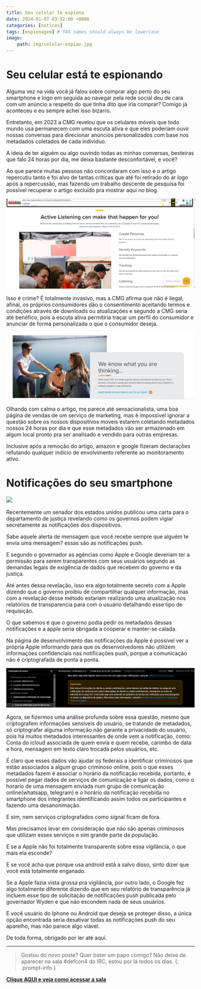 ```yaml
---
title: Seu celular te espiona
date: 2024-01-07 03:52:00 +0800
categories: [notices]
tags: [espionagem] # TAG names should always be lowercase
image:
    path: img/celular-espiao.jpg
---
```



# Seu celular está te espionando

Alguma vez na vida você já falou sobre comprar algo perto do seu smartphone e logo em seguida ao navegar pela rede social deu de cara com um anúncio a respeito do que tinha dito que iria comprar? Comigo já aconteceu e eu sempre achei isso bizarro.

Entretanto, em 2023 a CMG revelou que os celulares móveis que todo mundo usa permanecem com uma escuta ativa e que eles poderiam ouvir nossas conversas para direcionar anúncios personalizados com base nos metadados coletados de cada individuo.

A ideia de ter alguém ou algo ouvindo todas as minhas conversas,  besteiras que falo 24 horas por dia, me deixa bastante desconfortável, e você?

Ao que parece muitas pessoas não concordaram com isso e o artigo repercutiu tanto e foi alvo de tantas críticas que até foi retirado do ar logo após a repercussão, mas fazendo um trabalho descente de pesquisa foi possível recuperar o artigo excluído pra mostrar aqui no blog.

![Escuta ativa](img/active-listening.png)

Isso é crime? É totalmente invasivo, mas a CMG afirma que não é ilegal, afinal, os próprios consumidores dão o consentimento aceitando termos e condições através de downloads ou atualizações e segundo a CMG seria até benéfico, pois a escuta ativa permitiria traçar um perfil do consumidor e anunciar de forma personalizada o que o consumidor deseja.

![Totalmente Legal](img/totalmente-legal.png)

Olhando com calma o artigo, me parece até sensacionalista, uma boa página de vendas de um serviço de marketing, mas é impossível ignorar a questão sobre os nossos dispositivos moveis estarem coletando metadados nossos 24 horas por dia e que esse metadados vão ser armazenado em algum local pronto pra ser analisado e vendido para outras empresas.

Inclusive após a remoção do artigo, amazon e google fizeram declarações refutando qualquer indício de envolvimento referente ao monitoramento ativo.




# Notificações do seu smartphone


![](https://www.avanderlee.com/wp-content/uploads/2020/02/ios_simulator_push_notification_example-1024x637.jpg)


Recentemente um senador dos estados unidos publicou uma carta para o departamento de justiça revelando como os governos podem vigiar secretamente as notificações dos dispositivos.

Sabe aquele alerta de mensagem que você recebe sempre que alguém te envia uma mensagem? essas são as notificações push.

E segundo o governador as agências como Apple e Google deveriam ter a permissão para serem transparentes com seus usuários segundo as demandas legais de exigência de dados que recebem do governo e da justiça.

Até antes dessa revelação, isso era algo totalmente secreto com a Apple dizendo que o governo proibiu de compartilhar qualquer informação, mas com a revelação desse método estariam realizando uma atualização nos relatórios de transparencia para com o usuário detalhando esse tipo de requisição.

O que sabemos é que o governo podia pedir os metadados dessas notificações e a apple seria obrigada a cooperar e manter-se calada.

Na página de desenvolvimento das notificações da Apple é possível ver a própria Apple informando para que os desenvolvedores não utilizem informações confidenciais nas notificações push, porque a comunicação não é criptografada de ponta a ponta.

![Info Apple](img/info-apple.png)

Agora, se fizermos uma análise profunda sobre essa questão, mesmo que criptografem informações sensíveis do usuário, se tratando de metadados, só criptografar alguma informação não garante a privacidade do usuário, pois há muitos metadados interessantes de onde vem a notificação, como: Conta do icloud associada de quem envia e quem recebe, carimbo de data e hora, mensagem em texto claro trocada pelos usuários, etc.

É claro que esses dados vão ajudar os federais a identificar criminosos que estão associados a algum grupo criminoso online, pois o que esses metadados fazem é associar o horário da notificação recebida, portanto, é possível pegar dados de serviços de comunicação e ligar os dados, como o horario de uma mensagem enviada num grupo de comunicação online(whatsapp, telegram) e o horário da notificação recebida no smartphone dos integrantes identificando assim todos os participantes e fazendo uma desanonimação.

E sim, nem serviços criptografados como signal ficam de fora.

Mas precisamos levar em consideração que não são apenas criminosos que utilizam esses serviços e sim grande parte da população.

E se a Apple não foi totalmente transparente sobre essa vigilância, o que mais ela esconde?

E se você acha que porque usa android está a salvo disso, sinto dizer que você está totalmente enganado.

Se a Apple fazia vista grossa pra vigilância, por outro lado, o Google fez algo totalmente diferente dizendo que em seu relatório de transparência já incluem esse tipo de solicitação de notificações push publicada pelo governador Wyden e que não escondem nada de seus usuários.

E você usuário do Iphone ou Android que deseja se proteger disso, a única opção encontrada seria desativar todas as notificações push do seu aparelho, mas não parece algo viável.

De toda forma, obrigado por ler até aqui.

---

> Gostou do novo poste? Quer bater um papo comigo? Não deixe de aparecer na sala #defcon4 do IRC, estou por lá todos os dias.
{: .prompt-info }

[**Clique AQUI e veja como acessar a sala**](/posts/fale-comigo-canal-irc/)
